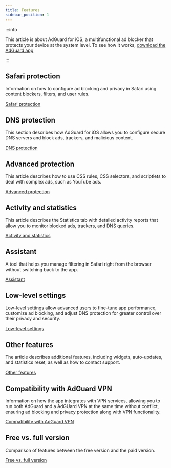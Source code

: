 ```yaml
---
title: Features
sidebar_position: 1
---
```


:::info

This article is about AdGuard for iOS, a multifunctional ad blocker that protects your device at the system level. To see how it works, [download the AdGuard app](https://agrd.io/download-kb-adblock)

:::

## Safari protection

Information on how to configure ad blocking and privacy in Safari using content blockers, filters, and user rules.

[Safari protection](/adguard-for-ios/features/safari-protection.md)

## DNS protection

This section describes how AdGuard for iOS allows you to configure secure DNS servers and block ads, trackers, and malicious content.

[DNS protection](/adguard-for-ios/features/dns-protection/)

## Advanced protection

This article describes how to use CSS rules, CSS selectors, and scriptlets to deal with complex ads, such as YouTube ads.

[Advanced protection](/adguard-for-ios/features/advanced-protection.md)

## Activity and statistics

This article describes the Statistics tab with detailed activity reports that allow you to monitor blocked ads, trackers, and DNS queries.

[Activity and statistics](/adguard-for-ios/features/activity.md)

## Assistant

A tool that helps you manage filtering in Safari right from the browser without switching back to the app.

[Assistant](/adguard-for-ios/features/assistant.md)

## Low-level settings

Low-level settings allow advanced users to fine-tune app performance, customize ad blocking, and adjust DNS protection for greater control over their privacy and security.

[Low-level settings](/adguard-for-ios/features/low-level-settings.md)

## Other features

The article describes additional features, including widgets, auto-updates, and statistics reset, as well as how to contact support.

[Other features](/adguard-for-ios/features/other-features.md)

## Compatibility with AdGuard VPN

Information on how the app integrates with VPN services, allowing you to run both AdGuard and a AdGUard VPN at the same time without conflict, ensuring ad blocking and privacy protection along with VPN functionality.

[Compatibility with AdGuard VPN](/adguard-for-ios/features/compatibility-with-adguard-vpn.md)

## Free vs. full version

Comparison of features between the free version and the paid version.

[Free vs. full version](/adguard-for-ios/features/free-vs-full.md)
